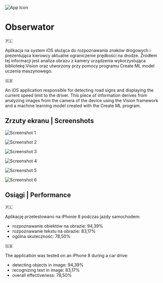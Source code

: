 ![App Icon](https://user-images.githubusercontent.com/23143311/131268345-b35debcf-2ccf-43a8-b203-18ef84624e95.png)

# Obserwator

🇵🇱

Aplikacja na system iOS służąca do rozpoznawania znaków drogowych i prezentująca kierowcy aktualne ograniczenie prędkości na drodze. Źródłem tej informacji jest analiza obrazu z kamery urządzenia wykorzystująca bibliotekę Vision oraz utworzony przy pomocy programu Create ML model uczenia maszynowego.

🇬🇧

An iOS application responsible for detecting road signs and displaying the current speed limit to the driver. This piece of information derives from analyzing images from the camera of the device using the Vision framework and a machine learning model created with the Create ML program.

## Zrzuty ekranu | Screenshots

![Screenshot 1](https://user-images.githubusercontent.com/23143311/131268379-edfddc75-9a58-470a-9f1a-297e7395238f.png)

![Screenshot 2](https://user-images.githubusercontent.com/23143311/131268383-ff4ce8da-1fd3-4bfd-ba23-d773938b6989.png)

![Screenshot 3](https://user-images.githubusercontent.com/23143311/131268386-b277b02b-1901-48ea-9ae0-0de821afd9b0.png)

![Screenshot 4](https://user-images.githubusercontent.com/23143311/131268387-9d7e1eb1-5bfd-4b7b-8a5f-5e58a6c791c7.png)

![Screenshot 5](https://user-images.githubusercontent.com/23143311/131268389-a878296d-67b0-4f6c-bbcd-4b03f048da4e.png)

![Screenshot 6](https://user-images.githubusercontent.com/23143311/131268391-137d3b9b-a06b-4c77-8fdf-fa153be0c0be.png)

## Osiągi | Performance

🇵🇱

Aplikację przetestowano na iPhonie 8 podczas jazdy samochodem:
* rozpoznawanie obiektów na obrazie: 94,39%
* rozpoznawanie tekstu na obrazie: 83,17%
* ogólna skuteczność: 78,50%

🇬🇧

The application was tested on an iPhone 8 during a car drive:
* detecting objects in image: 94,39%
* recognizing text in image: 83,17%
* overall effectiveness: 78,50%
